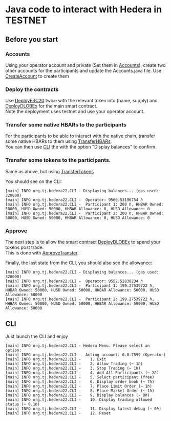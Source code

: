 # Java code to interact with Hedera in TESTNET

## Before you start

### Accounts
Using your operator account and private (Set them in [Accounts](./src/main/java/org/tj/hedera22/Accounts.java)), create two other accounts
for the participants and update the Accounts.java file.
Use [CreateAccount](./src/main/java/org/tj/hedera22/CreateAccount.java) to create them

### Deploy the contracts
Use [DeployERC20](./src/main/java/org/tj/hedera22/DeployERC20.java) twice with the relevant token info (name, supply) and
[DeployDLOBEx](./src/main/java/org/tj/hedera22/DeployDLOBEx.java) for the main smart contract.  
Note the deployment uses testnet and use your operator account.

### Transfer some native HBARs to the participants
For the participants to be able to interact with the native chain, transfer some native HBARs to them using
[TransferHBARs](./src/main/java/org/tj/hedera22/TransferHBARs.java).  
You can then use [CLI](./src/main/java/org/tj/hedera22/CLI.java) the with the option "Display balances" to confirm.

### Transfer some tokens to the participants.
Same as above, but using [TransferTokens](./src/main/java/org/tj/hedera22/TransferTokens.java)

You should see on the CLI:

```text
[main] INFO org.tj.hedera22.CLI - Displaying balances... (gas used: 320000)
[main] INFO org.tj.hedera22.CLI -  Operator: 9560.53196754 ℏ
[main] INFO org.tj.hedera22.CLI -  Participant 1: 200 ℏ, HHBAR Owned: 50000, HUSD Owned: 50000, HHBAR Allowance: 0, HUSD Allowance: 0
[main] INFO org.tj.hedera22.CLI -  Participant 2: 200 ℏ, HHBAR Owned: 50000, HUSD Owned: 50000, HHBAR Allowance: 0, HUSD Allowance: 0
```

### Approve
The next step is to allow the smart contract [DeployDLOBEx](./src/main/java/org/tj/hedera22/DeployDLOBEx.java) to spend your tokens post trade.  
This is done with [ApproveTransfer](./src/main/java/org/tj/hedera22/ApproveTransfer.java).

Finally, the last state from the CLI, you should also see the allowance:

```text
[main] INFO org.tj.hedera22.CLI - Displaying balances... (gas used: 320000)
[main] INFO org.tj.hedera22.CLI -  Operator: 9552.52838234 ℏ
[main] INFO org.tj.hedera22.CLI -  Participant 1: 199.27539722 ℏ, HHBAR Owned: 50000, HUSD Owned: 50000, HHBAR Allowance: 50000, HUSD Allowance: 50000
[main] INFO org.tj.hedera22.CLI -  Participant 2: 199.27539722 ℏ, HHBAR Owned: 50000, HUSD Owned: 50000, HHBAR Allowance: 50000, HUSD Allowance: 50000
```

## CLI
Just launch the CLI and enjoy

```text
[main] INFO org.tj.hedera22.CLI - Hedera Menu. Please select an option:
[main] INFO org.tj.hedera22.CLI -  Acting account: 0.0.7599 (Operator)
[main] INFO org.tj.hedera22.CLI -    1. Exit
[main] INFO org.tj.hedera22.CLI -    2. Allow Trading (~ 1ℏ)
[main] INFO org.tj.hedera22.CLI -    3. Stop Trading (~ 1ℏ)
[main] INFO org.tj.hedera22.CLI -    4. Add All Participants (~ 2ℏ)
[main] INFO org.tj.hedera22.CLI -    5. Select participant (free)
[main] INFO org.tj.hedera22.CLI -    6. Display order book (~ 7ℏ)
[main] INFO org.tj.hedera22.CLI -    7. Place Limit Order (~ 1ℏ)
[main] INFO org.tj.hedera22.CLI -    8. Place Market Order (~ 1ℏ)
[main] INFO org.tj.hedera22.CLI -    9. Display balances (~ 8ℏ)
[main] INFO org.tj.hedera22.CLI -    10. Display trading allowed status (~ 0.1ℏ)
[main] INFO org.tj.hedera22.CLI -    11. Display latest debug (~ 0ℏ)
[main] INFO org.tj.hedera22.CLI -    12. Reset
```
